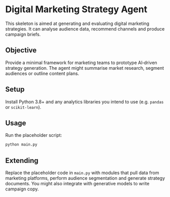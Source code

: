 # Digital Marketing Strategy Agent

This skeleton is aimed at generating and evaluating digital marketing
strategies.  It can analyse audience data, recommend channels and
produce campaign briefs.

## Objective

Provide a minimal framework for marketing teams to prototype AI‑driven
strategy generation.  The agent might summarise market research,
segment audiences or outline content plans.

## Setup

Install Python 3.8+ and any analytics libraries you intend to use (e.g.
`pandas` or `scikit-learn`).

## Usage

Run the placeholder script:

```bash
python main.py
```

## Extending

Replace the placeholder code in `main.py` with modules that pull data from
marketing platforms, perform audience segmentation and generate strategy
documents.  You might also integrate with generative models to write
campaign copy.
